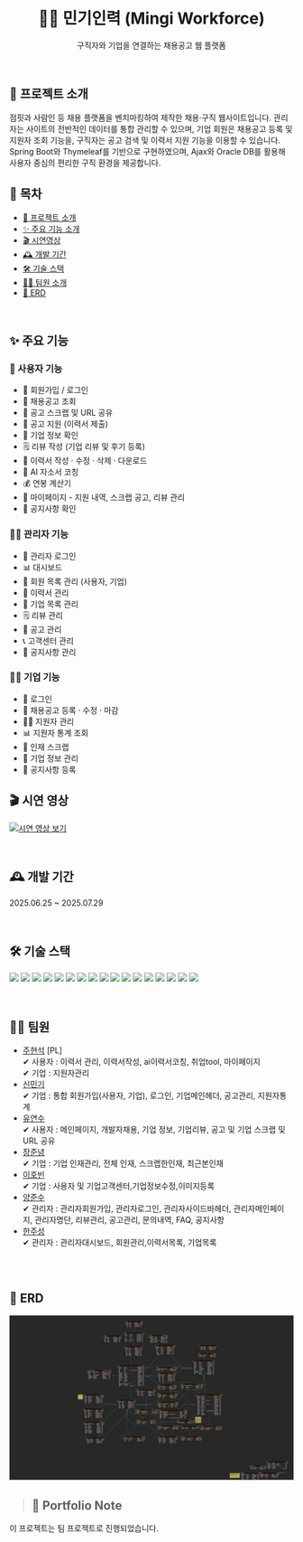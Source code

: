 <h1 align="center">👷‍♂️ 민기인력 (Mingi Workforce)</h1>
<p align="center">
  구직자와 기업을 연결하는 채용공고 웹 플랫폼
</p>

</br>

## 📝 프로젝트 소개
점핏과 사람인 등 채용 플랫폼을 벤치마킹하여 제작한 채용·구직 웹사이트입니다.
관리자는 사이트의 전반적인 데이터를 통합 관리할 수 있으며, 기업 회원은 채용공고 등록 및 지원자 조회 기능을, 구직자는 공고 검색 및 이력서 지원 기능을 이용할 수 있습니다.
Spring Boot와 Thymeleaf를 기반으로 구현하였으며, Ajax와 Oracle DB를 활용해 사용자 중심의 편리한 구직 환경을 제공합니다.

## 📑 목차  
- [📝 프로젝트 소개](#-프로젝트-소개)  
- [✨ 주요 기능 소개](#-주요-기능)  
- [🎬 시연영상](#-시연-영상)  
- [🕰 개발 기간](#-개발-기간)  
- [🛠 기술 스택](#-기술-스택)  
- [💁‍♂️ 팀원 소개](#-팀원)  
- [💾 ERD](#-erd)


</br>

## ✨ 주요 기능
### 👥 사용자 기능
- 🔑 회원가입 / 로그인
- 💼 채용공고 조회
- 📎 공고 스크랩 및 URL 공유
- 🧾 공고 지원 (이력서 제출)
- 🏢 기업 정보 확인
- 🗒️ 리뷰 작성 (기업 리뷰 및 후기 등록)
- 📄 이력서 작성 · 수정 · 삭제 · 다운로드
- 🤖 AI 자소서 코칭
- 💰 연봉 계산기
- 👤 마이페이지 - 지원 내역, 스크랩 공고, 리뷰 관리
- 📢 공지사항 확인

### 👨‍💼 관리자 기능
- 🔑 관리자 로그인
- 📊 대시보드
- 👥 회원 목록 관리 (사용자, 기업)
- 📄 이력서 관리
- 🏢 기업 목록 관리
- 🗒️ 리뷰 관리
- 💼 공고 관리
- 📞 고객센터 관리
- 📢 공지사항 관리

### 👨‍💼 기업 기능
- 🔑 로그인
- 🏢 채용공고 등록 · 수정 · 마감
- 🧑‍💼 지원자 관리
- 📊 지원자 통계 조회
- 📎 인재 스크랩
- 📄 기업 정보 관리
- 📢 공지사항 등록


## 🎬 시연 영상
[![시연 영상 보기](https://img.shields.io/badge/🎥-시연%20영상%20보기-blue?style=for-the-badge)](https://drive.google.com/file/d/1B6kaK7r0I3_FCmLY1X_DrFh_81D7m8m1/view?usp=drive_link)


</br>

## 🕰 개발 기간
2025.06.25 ~ 2025.07.29

</br>

## 🛠 기술 스택
<img src="https://img.shields.io/badge/java-007396?style=for-the-badge&logo=openjdk&logoColor=white">  <img src="https://img.shields.io/badge/javascript-F7DF1E?style=for-the-badge&logo=javascript&logoColor=black">  <img src="https://img.shields.io/badge/jquery-0769AD?style=for-the-badge&logo=jquery&logoColor=white">  <img src="https://img.shields.io/badge/vue.js-4FC08D?style=for-the-badge&logo=vuedotjs&logoColor=white">  <img src="https://img.shields.io/badge/bootstrap-7952B3?style=for-the-badge&logo=bootstrap&logoColor=white">  <img src="https://img.shields.io/badge/spring%20boot-6DB33F?style=for-the-badge&logo=springboot&logoColor=white">  <img src="https://img.shields.io/badge/oracle-F80000?style=for-the-badge&logo=oracle&logoColor=white">  <img src="https://img.shields.io/badge/sql%20developer-3776AB?style=for-the-badge&logo=databricks&logoColor=white">  <img src="https://img.shields.io/badge/nginx-009639?style=for-the-badge&logo=nginx&logoColor=white">  <img src="https://img.shields.io/badge/ubuntu-E95420?style=for-the-badge&logo=ubuntu&logoColor=white">  <img src="https://img.shields.io/badge/docker-2496ED?style=for-the-badge&logo=docker&logoColor=white">  <img src="https://img.shields.io/badge/docker%20hub-2496ED?style=for-the-badge&logo=docker&logoColor=white">  <img src="https://img.shields.io/badge/virtualbox-183A61?style=for-the-badge&logo=virtualbox&logoColor=white">  <img src="https://img.shields.io/badge/jenkins-D24939?style=for-the-badge&logo=jenkins&logoColor=white">  <img src="https://img.shields.io/badge/git-F05032?style=for-the-badge&logo=git&logoColor=white">  <img src="https://img.shields.io/badge/github-181717?style=for-the-badge&logo=github&logoColor=white">  <img src="https://img.shields.io/badge/kubernetes-326CE5?style=for-the-badge&logo=kubernetes&logoColor=white"> 


</br>

## 💁‍♂️ 팀원
- [주현석](https://github.com/githyunsuk) [PL]<br/>
  ✔ 사용자 : 이력서 관리, 이력서작성, ai이력서코칭, 취업tool, 마이페이지<br/>
  ✔ 기업 : 지원자관리<br/>
- [신민기](https://github.com/mingi-Shin)<br/>
  ✔ 기업 : 통합 회원가입(사용자, 기업), 로그인, 기업메인헤더, 공고관리, 지원자통계<br/>
- [유연수](https://github.com/yeonsu2002)<br/>
  ✔ 사용자 : 메인페이지, 개발자채용, 기업 정보, 기업리뷰, 공고 및 기업 스크랩 및 URL 공유<br/>
- [장준녕](https://github.com/jjn841)<br/>
  ✔ 기업 : 기업 인재관리, 전체 인재, 스크랩한인재, 최근본인재<br/>
- [이호빈](https://github.com/leehobin7)<br/>
  ✔ 기업 : 사용자 및 기업고객센터,기업정보수정,이미지등록<br/>
- [양준수](https://github.com/yang010705)<br/>
  ✔ 관리자 : 관리자회원가입, 관리자로그인, 관리자사이드바헤더, 관리자메인페이지, 관리자명단, 리뷰관리, 공고관리, 문의내역, FAQ, 공지사항<br/>
- [한주성](https://github.com/lastfinger99)<br/>
  ✔ 관리자 : 관리자대시보드, 회원관리,이력서목록, 기업목록
<br/>
  
<br/>

## 💾 ERD
<img src="https://github.com/yeonsu2002/recruit_prj/blob/main/3%EC%A1%B0%20%EC%B1%84%EC%9A%A9%EA%B3%B5%EA%B3%A0%20%EC%82%AC%EC%9D%B4%ED%8A%B8%20ERD.png" width="600"/>

<br/>

> ## 📄 Portfolio Note
이 프로젝트는 팀 프로젝트로 진행되었습니다.
